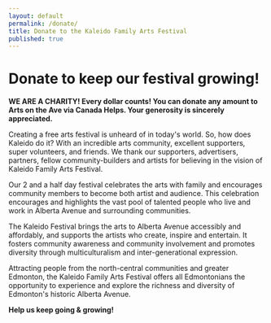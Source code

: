 ```yaml
---
layout: default
permalink: /donate/
title: Donate to the Kaleido Family Arts Festival
published: true
---
```




<!--# Sponsors Package

Interested in sponsoring our festival? Get all the information you need in our info package below.

<a href="https://dl.dropboxusercontent.com/s/ms0rwhnk8sizi1z/aota-Proposal-July2013.pdf?dl=1" class="button small" title="25MB PDF">Download PDF</a>-->

# Donate to keep our festival growing!

**WE ARE A CHARITY! Every dollar counts! You can donate any amount to Arts on the Ave via Canada Helps. Your generosity is sincerely appreciated.**

Creating a free arts festival is unheard of in today's world. So, how does Kaleido do it? With an incredible arts community, excellent supporters, super volunteers, and friends. We thank our supporters, advertisers, partners, fellow community-builders and artists for believing in the vision of Kaleido Family Arts Festival.

Our 2 and a half day festival celebrates the arts with family and encourages community members to become both artist and audience. This celebration encourages and highlights the vast pool of talented people who live and work in Alberta Avenue and surrounding communities.

The Kaleido Festival brings the arts to Alberta Avenue accessibly and affordably, and supports the artists who create, inspire and entertain. It fosters community awareness and community involvement and promotes diversity through multiculturalism and inter-generational expression.

Attracting people from the north-central communities and greater Edmonton, the Kaleido Family Arts Festival offers all Edmontonians the opportunity to experience and explore the richness and diversity of Edmonton's historic Alberta Avenue. 

**Help us keep going & growing!**
